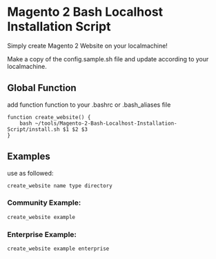 # Magento 2 Bash Localhost Installation Script

Simply create Magento 2 Website on your localmachine!


Make a copy of the config.sample.sh file and update according to your localmachine.


## Global Function

add function function to your .bashrc or .bash_aliases file

```
function create_website() {
    bash ~/tools/Magento-2-Bash-Localhost-Installation-Script/install.sh $1 $2 $3
}
```


## Examples

use as followed:

```
create_website name type directory
```

### Community Example:

```
create_website example
```


### Enterprise Example:

```
create_website example enterprise
```
